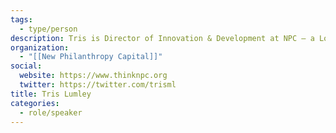 ```yaml
---
tags:
  - type/person
description: Tris is Director of Innovation & Development at NPC – a London-based think tank and consultancy working to help transform the social sector through the use of data, technology and evidence. Tris is working on developing pooled grant funds that focus on a particular thematic area (currently women’s empowerment and youth development), are built on collaboration between nonprofits and service providers, and bring in the technology sector to apply its skills and solutions to social issues and opportunities. At the heart of this model is user-centred research and design – mapping people’s pathways through their lived experience, and then mapping technology against those pathways. The aim of the model is to get funding to focus on real problems and solutions, driven by user insight, not organizational perspectives.
organization:
  - "[[New Philanthropy Capital]]"
social:
  website: https://www.thinknpc.org
  twitter: https://twitter.com/trisml
title: Tris Lumley
categories:
  - role/speaker
---
```

